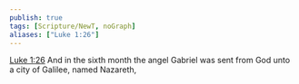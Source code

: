 ```yaml
---
publish: true
tags: [Scripture/NewT, noGraph]
aliases: ["Luke 1:26"]
---
```

[Luke 1:26](https://churchofjesuschrist.org/study/scriptures/nt/luke/1?lang=eng&id=p26#p26) And in the sixth month the angel Gabriel was sent from God unto a city of Galilee, named Nazareth,
